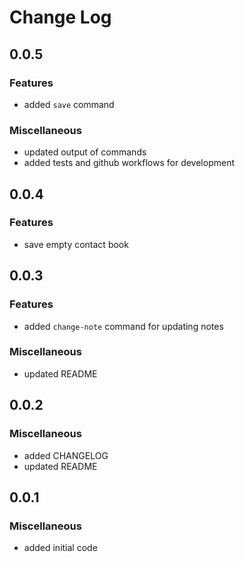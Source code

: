 # Change Log

## 0.0.5

### Features

-   added `save` command

### Miscellaneous

-   updated output of commands
-   added tests and github workflows for development

## 0.0.4

### Features

-   save empty contact book

## 0.0.3

### Features

-   added `change-note` command for updating notes

### Miscellaneous

-   updated README

## 0.0.2

### Miscellaneous

-   added CHANGELOG
-   updated README

## 0.0.1

### Miscellaneous

-   added initial code
